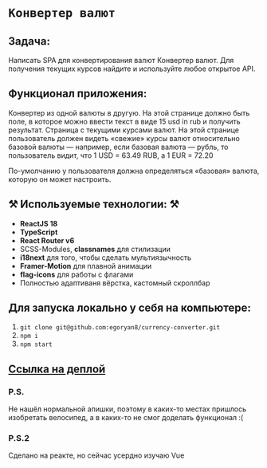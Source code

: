 # `Конвертер валют`
## Задача:
Написать SPA для конвертирования валют Конвертер валют. Для получения текущих курсов найдите и используйте любое открытое API.
## Функционал приложения:
Конвертер из одной валюты в другую. На этой странице должно быть поле, в которое можно ввести текст в виде 15 usd in rub и получить результат.
Страница с текущими курсами валют. На этой странице пользователь должен видеть «свежие» курсы валют относительно базовой валюты — например, если базовая валюта — рубль, то пользователь видит, что 1 USD = 63.49 RUB, а 1 EUR = 72.20

По-умолчанию у пользователя должна определяться «базовая» валюта, которую он может настроить.

## ⚒️ Используемые технологии: ⚒

- **ReactJS 18**
- **TypeScript**
- **React Router v6**
- SCSS-Modules, **classnames** для стилизации
- **i18next** для того, чтобы сделать мультиязычность
- **Framer-Motion** для плавной анимации
- **flag-icons** для работы с флагами
- Полностью адаптиваня вёрстка, кастомный скроллбар

## Для запуска локально у себя на компьютере: 

1. `git clone git@github.com:egoryan8/currency-converter.git`
2. `npm i`
3. `npm start`

## [Ссылка на деплой](currency-converter-weld.vercel.app)

### P.S. 
Не нашёл нормальной апишки, поэтому в каких-то местах пришлось изобретать велосипед, а в каких-то не смог доделать функционал :(
### P.S.2 
Сделано на реакте, но сейчас усердно изучаю Vue
